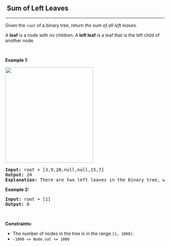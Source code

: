 <h2>  Sum of Left Leaves</h2><hr><div><p>Given the <code>root</code> of a binary tree, return <em>the sum of all left leaves.</em></p>

<p>A <strong>leaf</strong> is a node with no children. A <strong>left leaf</strong> is a leaf that is the left child of another node.</p>

<p>&nbsp;</p>
<p><strong>Example 1:</strong></p>
<img alt="" src="https://assets.leetcode.com/uploads/2021/04/08/leftsum-tree.jpg" style="width: 277px; height: 302px;">
<pre><strong>Input:</strong> root = [3,9,20,null,null,15,7]
<strong>Output:</strong> 24
<strong>Explanation:</strong> There are two left leaves in the binary tree, with values 9 and 15 respectively.
</pre>

<p><strong>Example 2:</strong></p>

<pre><strong>Input:</strong> root = [1]
<strong>Output:</strong> 0
</pre>

<p>&nbsp;</p>
<p><strong>Constraints:</strong></p>

<ul>
	<li>The number of nodes in the tree is in the range <code>[1, 1000]</code>.</li>
	<li><code>-1000 &lt;= Node.val &lt;= 1000</code></li>
</ul>
</div>
